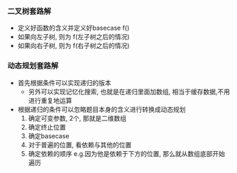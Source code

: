 ### 二叉树套路解
- 定义好函数的含义并定义好basecase f()
- 如果向左子树, 则为 f(左子树之后的情况)
- 如果向右子树, 则为 f(右子树之后的情况)

### 动态规划套路解
- 首先根据条件可以实现递归的版本
    - 另外可以实现记忆化搜索, 也就是在递归里面加数组, 相当于缓存数据,不用进行重复地运算
- 根据递归的条件可以忽略题目本身的含义进行转换成动态规划
    1. 确定可变参数, 2个, 那就是二维数组
    2. 确定终止位置
    3. 确定basecase
    4. 对于普遍的位置, 看依赖与其他的位置
    5. 确定依赖的顺序 e.g.因为他是依赖于下方的位置, 那么就从数组底部开始遍历